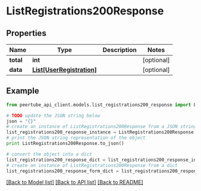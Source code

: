 # ListRegistrations200Response


## Properties
Name | Type | Description | Notes
------------ | ------------- | ------------- | -------------
**total** | **int** |  | [optional] 
**data** | [**List[UserRegistration]**](UserRegistration.md) |  | [optional] 

## Example

```python
from peertube_api_client.models.list_registrations200_response import ListRegistrations200Response

# TODO update the JSON string below
json = "{}"
# create an instance of ListRegistrations200Response from a JSON string
list_registrations200_response_instance = ListRegistrations200Response.from_json(json)
# print the JSON string representation of the object
print ListRegistrations200Response.to_json()

# convert the object into a dict
list_registrations200_response_dict = list_registrations200_response_instance.to_dict()
# create an instance of ListRegistrations200Response from a dict
list_registrations200_response_form_dict = list_registrations200_response.from_dict(list_registrations200_response_dict)
```
[[Back to Model list]](../README.md#documentation-for-models) [[Back to API list]](../README.md#documentation-for-api-endpoints) [[Back to README]](../README.md)


